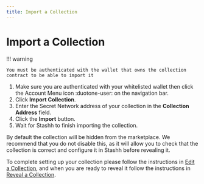 ```yaml
---
title: Import a Collection
---
```


# Import a Collection

!!! warning

    You must be authenticated with the wallet that owns the collection contract to be able to import it

1. Make sure you are authenticated with your whitelisted wallet then click the Account Menu icon :duotone-user: on the navigation bar.
2. Click **Import Collection**.
3. Enter the Secret Network address of your collection in the **Collection Address** field.
4. Click the **Import** button.
5. Wait for Stashh to finish importing the collection.

By default the collection will be hidden from the marketplace. We recommend that you do not disable this, as it will allow you to check that the collection is correct and configure it in Stashh before revealing it.

To complete setting up your collection please follow the instructions in [Edit a Collection](./edit-collection.md), and when you are ready to reveal it follow the instructions in [Reveal a Collection](./reveal-collection.md).